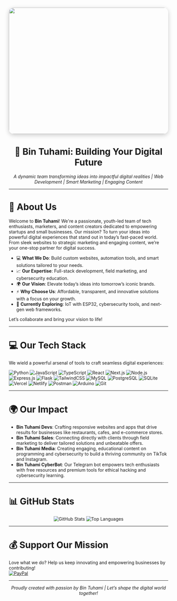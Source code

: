 <p align="center">
  <img src="./bin-tuhami-banner.webp" alt="Bin Tuhami's Banner" width="1200" height="400" style="border-radius: 15px; box-shadow: 0 4px 15px rgba(0,0,0,0.2);" />
</p>

<h1 align="center">🚀 Bin Tuhami: Building Your Digital Future</h1>
<p align="center">
  <em>A dynamic team transforming ideas into impactful digital realities | Web Development | Smart Marketing | Engaging Content</em>
</p>

---

# 🌟 About Us
Welcome to **Bin Tuhami**! We're a passionate, youth-led team of tech enthusiasts, marketers, and content creators dedicated to empowering startups and small businesses. Our mission? To turn your ideas into powerful digital experiences that stand out in today’s fast-paced world. From sleek websites to strategic marketing and engaging content, we’re your one-stop partner for digital success.

- 💻 **What We Do**: Build custom websites, automation tools, and smart solutions tailored to your needs.  
- 📈 **Our Expertise**: Full-stack development, field marketing, and cybersecurity education.  
- 🌍 **Our Vision**: Elevate today’s ideas into tomorrow’s iconic brands.  
- ⚡ **Why Choose Us**: Affordable, transparent, and innovative solutions with a focus on your growth.  
- 🧠 **Currently Exploring**: IoT with ESP32, cybersecurity tools, and next-gen web frameworks.  

Let’s collaborate and bring your vision to life!

---

# 💻 Our Tech Stack
We wield a powerful arsenal of tools to craft seamless digital experiences:

![Python](https://img.shields.io/badge/python-3670A0?style=for-the-badge&logo=python&logoColor=ffdd54) 
![JavaScript](https://img.shields.io/badge/javascript-%23323330.svg?style=for-the-badge&logo=javascript&logoColor=%23F7DF1E) 
![TypeScript](https://img.shields.io/badge/typescript-%23007ACC.svg?style=for-the-badge&logo=typescript&logoColor=white) 
![React](https://img.shields.io/badge/react-%2320232a.svg?style=for-the-badge&logo=react&logoColor=%2361DAFB) 
![Next.js](https://img.shields.io/badge/Next-black?style=for-the-badge&logo=next.js&logoColor=white) 
![Node.js](https://img.shields.io/badge/node.js-6DA55F?style=for-the-badge&logo=node.js&logoColor=white) 
![Express.js](https://img.shields.io/badge/express.js-%23404d59.svg?style=for-the-badge&logo=express&logoColor=%2361DAFB) 
![Flask](https://img.shields.io/badge/flask-%23000.svg?style=for-the-badge&logo=flask&logoColor=white) 
![TailwindCSS](https://img.shields.io/badge/tailwindcss-%2338B2AC.svg?style=for-the-badge&logo=tailwind-css&logoColor=white) 
![MySQL](https://img.shields.io/badge/mysql-4479A1.svg?style-for-the-badge&logo=mysql&logoColor=white) 
![PostgreSQL](https://img.shields.io/badge/postgres-%23316192.svg?style-for-the-badge&logo=postgresql&logoColor=white) 
![SQLite](https://img.shields.io/badge/sqlite-%2307405e.svg?style-for-the-badge&logo=sqlite&logoColor=white) 
![Vercel](https://img.shields.io/badge/vercel-%23000000.svg?style-for-the-badge&logo=vercel&logoColor=white) 
![Netlify](https://img.shields.io/badge/netlify-%23000000.svg?style-for-the-badge&logo=netlify&logoColor=#00C7B7) 
![Postman](https://img.shields.io/badge/Postman-FF6C37?style-for-the-badge&logo=postman&logoColor=white) 
![Arduino](https://img.shields.io/badge/Arduino-00979D?style-for-the-badge&logo=arduino&logoColor=white) 
![Git](https://img.shields.io/badge/git-%e84e31.svg?style-for-the-badge&logo=git&logoColor=white)

---

# 🌍 Our Impact
- **Bin Tuhami Devs**: Crafting responsive websites and apps that drive results for businesses like restaurants, cafes, and e-commerce stores.  
- **Bin Tuhami Sales**: Connecting directly with clients through field marketing to deliver tailored solutions and unbeatable offers.  
- **Bin Tuhami Media**: Creating engaging, educational content on programming and cybersecurity to build a thriving community on TikTok and Instagram.  
- **Bin Tuhami CyberBot**: Our Telegram bot empowers tech enthusiasts with free resources and premium tools for ethical hacking and cybersecurity learning.

---

# 📊 GitHub Stats
<p align="center">
  <img src="https://github-readme-stats.vercel.app/api?username=BinTuhami&show_icons=true&theme=radical&hide_border=true" alt="GitHub Stats" />
  <img src="https://github-readme-stats.vercel.app/api/top-langs/?username=BinTuhami&layout=compact&theme=radical&hide_border=true" alt="Top Languages" />
</p>

---

# 💰 Support Our Mission
Love what we do? Help us keep innovating and empowering businesses by contributing!  
[![PayPal](https://img.shields.io/badge/PayPal-00457C?style=for-the-badge&logo=paypal&logoColor=black)](https://paypal.me/BinTuhami) 

---

<p align="center">
  <em>Proudly created with passion by Bin Tuhami | Let’s shape the digital world together!</em>
</p>
